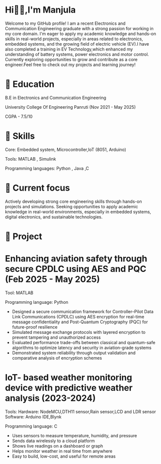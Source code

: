 # Hi👋🏼,I'm Manjula
  
   Welcome to my GitHub profile! I am a recent  Electronics and Communication Engineering graduate with a strong passion for working in my core domain. I'm eager to apply my academic knowledge and hands-on skills in real-world projects, especially in areas related to electronics, embedded systems, and the growing field of electric vehicle (EV).I have also completed a training in EV Technology,which enhanced my understanding of battery systems, power electronics and motor control.
Currently exploring opportunities to grow and contribute as a core engineer.Feel free to check out my projects and learning journey!


# 📝 Education 
B.E in Electronics and Communication Engineering 

University College Of Engineering Panruti (Nov 2021 - May 2025)

CGPA - 7.5/10

# 🚀 Skills 
Core: Embedded system, Microcontroller,IoT (8051, Arduino)

Tools: MATLAB , Simulink 

Programming languages: Python , Java ,C

# 🌱 Current focus 
Actively developing strong core engineering skills through hands-on projects and simulations. Seeking opportunities to apply academic knowledge in real-world environments, especially in embedded systems, digital electronics, and sustainable technologies.

# 🔧 Project 

# Enhancing aviation safety through secure CPDLC using AES and PQC (Feb 2025 - May 2025)
Tool: MATLAB 

Programming language: Python

- Designed a secure communication framework for Controller–Pilot Data Link Communications (CPDLC) using AES encryption for real-time message confidentiality and Post-Quantum Cryptography (PQC) for future-proof resilience  
- Simulated message exchange protocols with layered encryption to prevent tampering and unauthorized access  
- Evaluated performance trade-offs between classical and quantum-safe algorithms to optimize latency and security in aviation-grade systems  
- Demonstrated system reliability through output validation and comparative analysis of encryption schemes  

# IoT- based weather monitoring device with predictive weather analysis (2023-2024)
Tools:
Hardware: NodeMCU,DTH11 sensor,Rain sensor,LCD and LDR sensor
Software: Arduino IDE,Blynk

Programming language: C

- Uses sensors to measure temperature, humidity, and pressure   
- Sends data wirelessly to a cloud platform  
- Shows live readings on a dashboard or graph  
- Helps monitor weather in real time from anywhere  
- Easy to build, low-cost, and useful for remote areas
